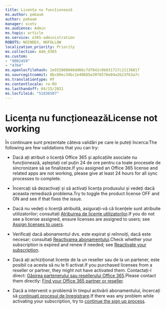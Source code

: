 ```yaml
---
title: Licența nu funcționează
ms.author: pebaum
author: pebaum
manager: scotv
ms.audience: Admin
ms.topic: article
ms.service: o365-administration
ROBOTS: NOINDEX, NOFOLLOW
localization_priority: Priority
ms.collection: Adm_O365
ms.custom:
- "9002459"
- "4764"
ms.openlocfilehash: 2e915860046dd66c7d7642c0b031717c2113681f
ms.sourcegitcommit: 8bc60ec34bc1e40685e3976576e04a2623f63a7c
ms.translationtype: HT
ms.contentlocale: ro-RO
ms.lasthandoff: 04/15/2021
ms.locfileid: "51836507"
---
```

# <a name="license-not-working"></a><span data-ttu-id="aaa38-102">Licența nu funcționează</span><span class="sxs-lookup"><span data-stu-id="aaa38-102">License not working</span></span>

<span data-ttu-id="aaa38-103">În continuare sunt prezentate câteva validări pe care le puteți încerca:</span><span class="sxs-lookup"><span data-stu-id="aaa38-103">The following are few validations that you can try:</span></span>

- <span data-ttu-id="aaa38-104">Dacă ați atribuit o licență Office 365 și aplicațiile asociate nu funcționează, așteptați cel puțin 24 de ore pentru ca toate procesele de sincronizare să se finalizeze.</span><span class="sxs-lookup"><span data-stu-id="aaa38-104">If you assigned an Office 365 license and related apps are not working, please give at least 24 hours for all sync processes to complete.</span></span> 

- <span data-ttu-id="aaa38-105">Încercați să dezactivați și să activați licența produsului și vedeți dacă aceasta remediază problema.</span><span class="sxs-lookup"><span data-stu-id="aaa38-105">Try to toggle the product license OFF and ON and see if that fixes the issue.</span></span> 

- <span data-ttu-id="aaa38-106">Dacă nu vedeți o licență atribuită, asigurați-vă că licențele sunt atribuite utilizatorilor; consultați [Atribuirea de licențe utilizatorilor](https://docs.microsoft.com/microsoft-365/admin/manage/assign-licenses-to-users?view=o365-worldwide).</span><span class="sxs-lookup"><span data-stu-id="aaa38-106">If you do not see a license assigned, ensure licenses are assigned to users; see [Assign licenses to users](https://docs.microsoft.com/microsoft-365/admin/manage/assign-licenses-to-users?view=o365-worldwide).</span></span>

- <span data-ttu-id="aaa38-107">Verificați dacă abonamentul dvs. este expirat și reînnoiți, dacă este necesar; consultați [Reactivarea abonamentului](https://docs.microsoft.com/alchemyinsights/reactivate-your-subscription).</span><span class="sxs-lookup"><span data-stu-id="aaa38-107">Check whether your subscription is expired and renew if needed; see [Reactivate your subscription](https://docs.microsoft.com/alchemyinsights/reactivate-your-subscription).</span></span> 

- <span data-ttu-id="aaa38-108">Dacă ați achiziționat licențe de la un reseller sau de la un partener, este posibil ca acesta să nu le fi activat.</span><span class="sxs-lookup"><span data-stu-id="aaa38-108">If you purchased licenses from a reseller or partner, they might not have activated them.</span></span> <span data-ttu-id="aaa38-109">Contactați-l direct: [Găsirea partenerului sau resellerului Office 365](https://docs.microsoft.com//microsoft-365/admin/manage/find-your-partner-or-reseller).</span><span class="sxs-lookup"><span data-stu-id="aaa38-109">Please contact them directly: [Find your Office 365 partner or reseller](https://docs.microsoft.com//microsoft-365/admin/manage/find-your-partner-or-reseller).</span></span>

- <span data-ttu-id="aaa38-110">Dacă a intervenit o problemă în timpul activării abonamentului, încercați să [continuați procesul de înregistrare](https://go.microsoft.com/fwlink/?linkid=2126800).</span><span class="sxs-lookup"><span data-stu-id="aaa38-110">If there was any problem while activating your subscription, try to [continue the sign up process](https://go.microsoft.com/fwlink/?linkid=2126800).</span></span>
